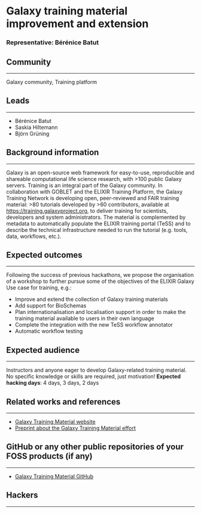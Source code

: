 # Galaxy training material improvement and extension

### Representative: Bérénice Batut

## Community
---

Galaxy community, Training platform

## Leads
---
- Bérénice Batut 
- Saskia Hiltemann 
- Björn Grüning 

## Background information
---
Galaxy is an open-source web framework for easy-to-use, reproducible and shareable computational life science research, with >100 public Galaxy servers. Training is an integral part of the Galaxy community. In collaboration with GOBLET and the ELIXIR Training Platform, the Galaxy Training Network is developing open, peer-reviewed and FAIR training material: >80 tutorials developed by >60 contributors, available at https://training.galaxyproject.org, to deliver training for scientists, developers and system administrators. The material is complemented by metadata to automatically populate the ELIXIR training portal (TeSS) and to describe the technical infrastructure needed to run the tutorial (e.g. tools, data, workflows, etc.).

## Expected outcomes
---

Following the success of previous hackathons, we propose the organisation of a workshop to further pursue some of the objectives of the ELIXIR Galaxy Use case for training, e.g.:
- Improve and extend the collection of Galaxy training materials 
- Add support for BioSchemas
- Plan internationalisation and localisation support in order to make the training material available to users in their own language
- Complete the integration with the new TeSS workflow annotator
- Automatic workflow testing


## Expected audience
---

Instructors and anyone eager to develop Galaxy-related training material. No specific knowledge or skills are required, just motivation!
**Expected hacking days**: 4 days, 3 days, 2 days

## Related works and references
---

- [Galaxy Training Material website](https://training.galaxyproject.org/)
- [Preprint about the Galaxy Training Material effort](https://www.biorxiv.org/content/early/2018/04/05/225680)


## GitHub or any other public repositories of your FOSS products (if any)
---

- [Galaxy Training Material GitHub](https://github.com/galaxyproject/training-material)

## Hackers
---

